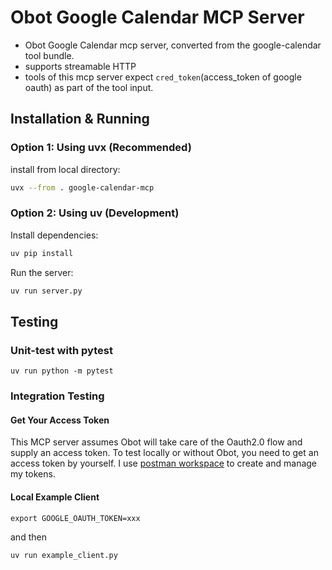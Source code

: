 # Obot Google Calendar MCP Server
- Obot Google Calendar mcp server, converted from the google-calendar tool bundle.
- supports streamable HTTP
- tools of this mcp server expect `cred_token`(access_token of google oauth) as part of the tool input.

## Installation & Running

### Option 1: Using uvx (Recommended)
install from local directory:
```bash
uvx --from . google-calendar-mcp
```

### Option 2: Using uv (Development)
Install dependencies:
```bash
uv pip install
```

Run the server:
```bash
uv run server.py
```

## Testing

### Unit-test with pytest
```
uv run python -m pytest
```

### Integration Testing

#### Get Your Access Token
This MCP server assumes Obot will take care of the Oauth2.0 flow and supply an access token. To test locally or without Obot, you need to get an access token by yourself. I use [postman workspace](https://blog.postman.com/how-to-access-google-apis-using-oauth-in-postman/) to create and manage my tokens.

#### Local Example Client
```
export GOOGLE_OAUTH_TOKEN=xxx
```
and then
```
uv run example_client.py
```